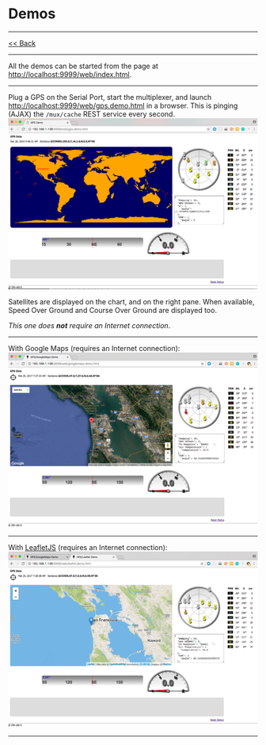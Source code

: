 # Demos

---

[<< Back](./README.md)

---

All the demos can be started from the page at [http://localhost:9999/web/index.html](http://localhost:9999/web/index.html).

---

Plug a GPS on the Serial Port, start the multiplexer, and launch [http://localhost:9999/web/gps.demo.html](http://localhost:9999/web/gps.demo.html) in a browser.
This is pinging (AJAX) the `/mux/cache` REST service every second.
![GPS Demo](./docimages/gps.demo.png "GPS Demo")

Satellites are displayed on the chart, and on the right pane.
When available, Speed Over Ground and Course Over Ground are displayed too.

_This one does **not** require an Internet connection_.

---

With Google Maps (requires an Internet connection):
![GPS Demo, google maps](./docimages/googlemaps.png "GPS Demo with Google Maps")

---

With [LeafletJS](http://leafletjs.com) (requires an Internet connection):
![GPS Demo, LeafletJS](./docimages/leaflet.png "GPS Demo with LeafletJS")

---
